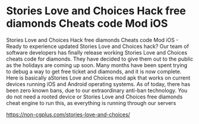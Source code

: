 # Stories Love and Choices Hack free diamonds Cheats code Mod iOS

Stories Love and Choices Hack free diamonds Cheats code Mod iOS - Ready to experience updated Stories Love and Choices hack? Our team of software developers has finally release working Stories Love and Choices cheats code for diamonds. They have decided to give them out to the public as the holidays are coming up soon. Many months have been spent trying to debug a way to get free ticket and diamonds, and it is now complete. Here is basically aStories Love and Choices mod apk that works on current devices running iOS and Android operating systems. As of today, there has been zero known bans, due to our extraordinary anti-ban technology. You do not need a rooted device or Stories Love and Choices free diamonds cheat engine to run this, as everything is running through our servers

https://non-cgplus.com/stories-love-and-choices/
